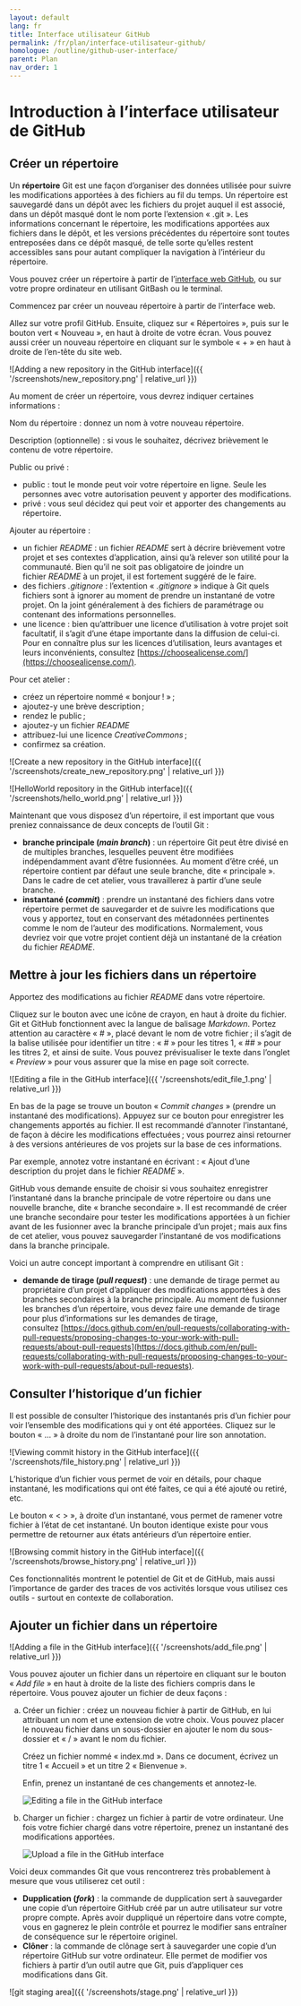 ```yaml
---
layout: default
lang: fr
title: Interface utilisateur GitHub
permalink: /fr/plan/interface-utilisateur-github/
homologue: /outline/github-user-interface/
parent: Plan
nav_order: 1
---
```


# Introduction à l’interface utilisateur de GitHub

## Créer un répertoire

Un **répertoire** Git est une façon d’organiser des données utilisée pour suivre les modifications apportées à des fichiers au fil du temps. Un répertoire est sauvegardé dans un dépôt avec les fichiers du projet auquel il est associé, dans un dépôt masqué dont le nom porte l’extension « .git ». Les informations concernant le répertoire, les modifications apportées aux fichiers dans le dépôt, et les versions précédentes du répertoire sont toutes entreposées dans ce dépôt masqué, de telle sorte qu’elles restent accessibles sans pour autant compliquer la navigation à l’intérieur du répertoire.

Vous pouvez créer un répertoire à partir de l’[interface web GitHub](https://github.com/new), ou sur votre propre ordinateur en utilisant GitBash ou le terminal.

Commencez par créer un nouveau répertoire à partir de l’interface web.

Allez sur votre profil GitHub. Ensuite, cliquez sur « Répertoires », puis sur le bouton vert « Nouveau », en haut à droite de votre écran. Vous pouvez aussi créer un nouveau répertoire en cliquant sur le symbole « + » en haut à droite de l’en-tête du site web.

![Adding a new repository in the GitHub interface]({{ '/screenshots/new_repository.png' | relative_url }})

Au moment de créer un répertoire, vous devrez indiquer certaines informations :

Nom du répertoire : donnez un nom à votre nouveau répertoire.

Description (optionnelle) : si vous le souhaitez, décrivez brièvement le contenu de votre répertoire.

Public ou privé :

*   public : tout le monde peut voir votre répertoire en ligne. Seule les personnes avec votre autorisation peuvent y apporter des modifications.
*   privé : vous seul décidez qui peut voir et apporter des changements au répertoire.

Ajouter au répertoire :
*   un fichier _README_ : un fichier _README_ sert à décrire brièvement votre projet et ses contextes d’application, ainsi qu’à relever son utilité pour la communauté. Bien qu’il ne soit pas obligatoire de joindre un fichier _README_ à un projet, il est fortement suggéré de le faire.
*   des fichiers _.gitignore_ : l’extention « _.gitignore_ » indique à Git quels fichiers sont à ignorer au moment de prendre un instantané de votre projet. On la joint généralement à des fichiers de paramétrage ou contenant des informations personnelles.
*   une licence : bien qu’attribuer une licence d’utilisation à votre projet soit facultatif, il s’agit d’une étape importante dans la diffusion de celui-ci. Pour en connaître plus sur les licences d’utilisation, leurs avantages et leurs inconvénients, consultez [https://choosealicense.com/](https://choosealicense.com/).

Pour cet atelier :
*   créez un répertoire nommé « bonjour ! » ;
*   ajoutez-y une brève description ;
*   rendez le public ;
*   ajoutez-y un fichier _README_
*   attribuez-lui une licence _CreativeCommons_ ;
*   confirmez sa création.

![Create a new repository in the GitHub interface]({{ '/screenshots/create_new_repository.png' | relative_url }})

![HelloWorld repository in the GitHub interface]({{ '/screenshots/hello_world.png' | relative_url }})

Maintenant que vous disposez d’un répertoire, il est important que vous preniez connaissance de deux concepts de l’outil Git :
*   **branche principale (_main branch_)** : un répertoire Git peut être divisé en de multiples branches, lesquelles peuvent être modifiées indépendamment avant d’être fusionnées. Au moment d’être créé, un répertoire contient par défaut une seule branche, dite « principale ». Dans le cadre de cet atelier, vous travaillerez à partir d’une seule branche.
*   **instantané (_commit_)** : prendre un instantané des fichiers dans votre répertoire permet de sauvegarder et de suivre les modifications que vous y apportez, tout en conservant des métadonnées pertinentes comme le nom de l’auteur des modifications. Normalement, vous devriez voir que votre projet contient déjà un instantané de la création du fichier _README_.

## Mettre à jour les fichiers dans un répertoire

Apportez des modifications au fichier _README_ dans votre répertoire.

Cliquez sur le bouton avec une icône de crayon, en haut à droite du fichier. Git et GitHub fonctionnent avec la langue de balisage _Markdown_. Portez attention au caractère « # », placé devant le nom de votre fichier ; il s’agit de la balise utilisée pour identifier un titre : « # » pour les titres 1, « ## » pour les titres 2, et ainsi de suite. Vous pouvez prévisualiser le texte dans l’onglet « _Preview_ » pour vous assurer que la mise en page soit correcte.

![Editing a file in the GitHub interface]({{ '/screenshots/edit_file_1.png' | relative_url }})

En bas de la page se trouve un bouton « _Commit changes_ » (prendre un instantané des modifications). Appuyez sur ce bouton pour enregistrer les changements apportés au fichier. Il est recommandé d’annoter l’instantané, de façon à décire les modifications effectuées ; vous pourrez ainsi retourner à des versions antérieures de vos projets sur la base de ces informations.

Par exemple, annotez votre instantané en écrivant : « Ajout d’une description du projet dans le fichier _README_ ».

GitHub vous demande ensuite de choisir si vous souhaitez enregistrer l’instantané dans la branche principale de votre répertoire ou dans une nouvelle branche, dite « branche secondaire ». Il est recommandé de créer une branche secondaire pour tester les modifications apportées à un fichier avant de les fusionner avec la branche principale d’un projet ; mais aux fins de cet atelier, vous pouvez sauvegarder l’instantané de vos modifications dans la branche principale.

Voici un autre concept important à comprendre en utilisant Git :
*   **demande de tirage (_pull request_)** : une demande de tirage permet au propriétaire d’un projet d’appliquer des modifications apportées à des branches secondaires à la branche principale. Au moment de fusionner les branches d’un répertoire, vous devez faire une demande de tirage pour plus d’informations sur les demandes de tirage, consultez [https://docs.github.com/en/pull-requests/collaborating-with-pull-requests/proposing-changes-to-your-work-with-pull-requests/about-pull-requests](https://docs.github.com/en/pull-requests/collaborating-with-pull-requests/proposing-changes-to-your-work-with-pull-requests/about-pull-requests).

## Consulter l’historique d’un fichier

Il est possible de consulter l’historique des instantanés pris d’un fichier pour voir l’ensemble des modifications qui y ont été apportées. Cliquez sur le bouton « ... » à droite du nom de l’instantané pour lire son annotation.

![Viewing commit history in the GitHub interface]({{ '/screenshots/file_history.png' | relative_url }})

L’historique d’un fichier vous permet de voir en détails, pour chaque instantané, les modifications qui ont été faites, ce qui a été ajouté ou retiré, etc.

Le bouton « < > », à droite d’un instantané, vous permet de ramener votre fichier à l’état de cet instantané. Un bouton identique existe pour vous permettre de retourner aux états antérieurs d’un répertoire entier.

![Browsing commit history in the GitHub interface]({{ '/screenshots/browse_history.png' | relative_url }})

Ces fonctionnalités montrent le potentiel de Git et de GitHub, mais aussi l’importance de garder des traces de vos activités lorsque vous utilisez ces outils - surtout en contexte de collaboration.

## Ajouter un fichier dans un répertoire

![Adding a file in the GitHub interface]({{ '/screenshots/add_file.png' | relative_url }})

Vous pouvez ajouter un fichier dans un répertoire en cliquant sur le bouton « _Add file_ » en haut à droite de la liste des fichiers compris dans le répertoire. Vous pouvez ajouter un fichier de deux façons :

<ol type="a">
  <li><p>Créer un fichier : créez un nouveau fichier à partir de GitHub, en lui attribuant un nom et une extension de votre choix. Vous pouvez placer le nouveau fichier dans un sous-dossier en ajouter le nom du sous-dossier et « / » avant le nom du fichier.</p><p>Créez un fichier nommé « index.md ». Dans ce document, écrivez un titre 1 « Accueil » et un titre 2 « Bienvenue ».</p><p>Enfin, prenez un instantané de ces changements et annotez-le.</p><img src="{{ '/screenshots/edit_file_2.png' | relative_url }}" alt="Editing a file in the GitHub interface"></li>
  <li><p>Charger un fichier : chargez un fichier à partir de votre ordinateur. Une fois votre fichier chargé dans votre répertoire, prenez un instantané des modifications apportées.</p><img src="{{ '/screenshots/upload_file.png' | relative_url }}" alt="Upload a file in the GitHub interface"></li>
</ol>

Voici deux commandes Git que vous rencontrerez très probablement à mesure que vous utiliserez cet outil :

*   **Dupplication (_fork_)** : la commande de dupplication sert à sauvegarder une copie d’un répertoire GitHub créé par un autre utilisateur sur votre propre compte. Après avoir duppliqué un répertoire dans votre compte, vous en gagnerez le plein contrôle et pourrez le modifier sans entraîner de conséquence sur le répertoire originel.
*   **Clôner** : la commande de clônage sert à sauvegarder une copie d’un répertoire GitHub sur votre ordinateur. Elle permet de modifier vos fichiers à partir d’un outil autre que Git, puis d’appliquer ces modifications dans Git.

![git staging area]({{ '/screenshots/stage.png' | relative_url }})
